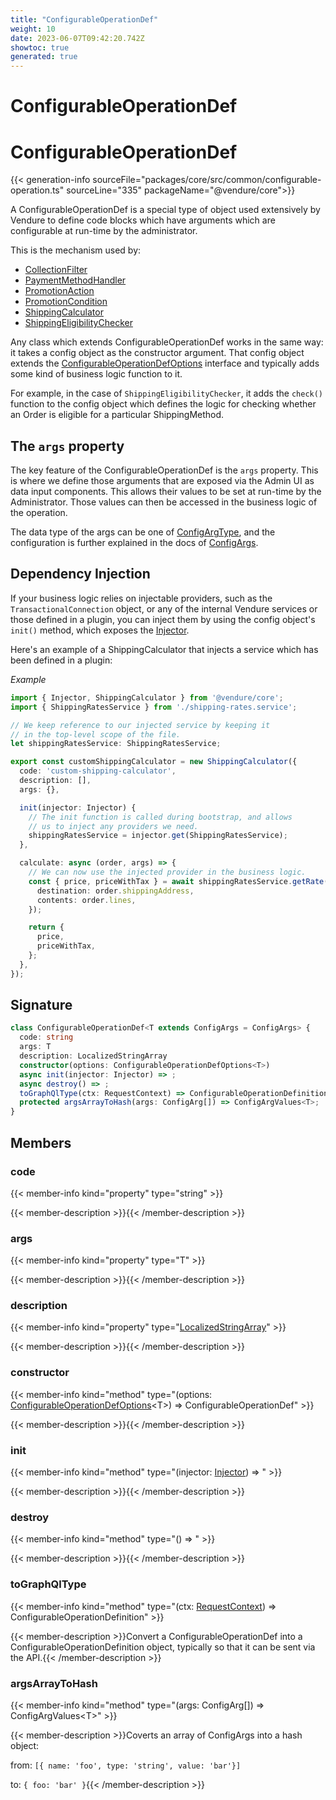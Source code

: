 ```yaml
---
title: "ConfigurableOperationDef"
weight: 10
date: 2023-06-07T09:42:20.742Z
showtoc: true
generated: true
---
```

<!-- This file was generated from the Vendure source. Do not modify. Instead, re-run the "docs:build" script -->

# ConfigurableOperationDef
<div class="symbol">


# ConfigurableOperationDef

{{< generation-info sourceFile="packages/core/src/common/configurable-operation.ts" sourceLine="335" packageName="@vendure/core">}}

A ConfigurableOperationDef is a special type of object used extensively by Vendure to define
code blocks which have arguments which are configurable at run-time by the administrator.

This is the mechanism used by:

* <a href='/typescript-api/configuration/collection-filter#collectionfilter'>CollectionFilter</a>
* <a href='/typescript-api/payment/payment-method-handler#paymentmethodhandler'>PaymentMethodHandler</a>
* <a href='/typescript-api/promotions/promotion-action#promotionaction'>PromotionAction</a>
* <a href='/typescript-api/promotions/promotion-condition#promotioncondition'>PromotionCondition</a>
* <a href='/typescript-api/shipping/shipping-calculator#shippingcalculator'>ShippingCalculator</a>
* <a href='/typescript-api/shipping/shipping-eligibility-checker#shippingeligibilitychecker'>ShippingEligibilityChecker</a>

Any class which extends ConfigurableOperationDef works in the same way: it takes a
config object as the constructor argument. That config object extends the <a href='/typescript-api/configurable-operation-def/configurable-operation-def-options#configurableoperationdefoptions'>ConfigurableOperationDefOptions</a>
interface and typically adds some kind of business logic function to it.

For example, in the case of `ShippingEligibilityChecker`,
it adds the `check()` function to the config object which defines the logic for checking whether an Order is eligible
for a particular ShippingMethod.

## The `args` property

The key feature of the ConfigurableOperationDef is the `args` property. This is where we define those
arguments that are exposed via the Admin UI as data input components. This allows their values to
be set at run-time by the Administrator. Those values can then be accessed in the business logic
of the operation.

The data type of the args can be one of <a href='/typescript-api/configurable-operation-def/config-arg-type#configargtype'>ConfigArgType</a>, and the configuration is further explained in
the docs of <a href='/typescript-api/configurable-operation-def/config-args#configargs'>ConfigArgs</a>.

## Dependency Injection
If your business logic relies on injectable providers, such as the `TransactionalConnection` object, or any of the
internal Vendure services or those defined in a plugin, you can inject them by using the config object's
`init()` method, which exposes the <a href='/typescript-api/common/injector#injector'>Injector</a>.

Here's an example of a ShippingCalculator that injects a service which has been defined in a plugin:

*Example*

```TypeScript
import { Injector, ShippingCalculator } from '@vendure/core';
import { ShippingRatesService } from './shipping-rates.service';

// We keep reference to our injected service by keeping it
// in the top-level scope of the file.
let shippingRatesService: ShippingRatesService;

export const customShippingCalculator = new ShippingCalculator({
  code: 'custom-shipping-calculator',
  description: [],
  args: {},

  init(injector: Injector) {
    // The init function is called during bootstrap, and allows
    // us to inject any providers we need.
    shippingRatesService = injector.get(ShippingRatesService);
  },

  calculate: async (order, args) => {
    // We can now use the injected provider in the business logic.
    const { price, priceWithTax } = await shippingRatesService.getRate({
      destination: order.shippingAddress,
      contents: order.lines,
    });

    return {
      price,
      priceWithTax,
    };
  },
});
```

## Signature

```TypeScript
class ConfigurableOperationDef<T extends ConfigArgs = ConfigArgs> {
  code: string
  args: T
  description: LocalizedStringArray
  constructor(options: ConfigurableOperationDefOptions<T>)
  async init(injector: Injector) => ;
  async destroy() => ;
  toGraphQlType(ctx: RequestContext) => ConfigurableOperationDefinition;
  protected argsArrayToHash(args: ConfigArg[]) => ConfigArgValues<T>;
}
```
## Members

### code

{{< member-info kind="property" type="string"  >}}

{{< member-description >}}{{< /member-description >}}

### args

{{< member-info kind="property" type="T"  >}}

{{< member-description >}}{{< /member-description >}}

### description

{{< member-info kind="property" type="<a href='/typescript-api/configurable-operation-def/localized-string-array#localizedstringarray'>LocalizedStringArray</a>"  >}}

{{< member-description >}}{{< /member-description >}}

### constructor

{{< member-info kind="method" type="(options: <a href='/typescript-api/configurable-operation-def/configurable-operation-def-options#configurableoperationdefoptions'>ConfigurableOperationDefOptions</a>&#60;T&#62;) => ConfigurableOperationDef"  >}}

{{< member-description >}}{{< /member-description >}}

### init

{{< member-info kind="method" type="(injector: <a href='/typescript-api/common/injector#injector'>Injector</a>) => "  >}}

{{< member-description >}}{{< /member-description >}}

### destroy

{{< member-info kind="method" type="() => "  >}}

{{< member-description >}}{{< /member-description >}}

### toGraphQlType

{{< member-info kind="method" type="(ctx: <a href='/typescript-api/request/request-context#requestcontext'>RequestContext</a>) => ConfigurableOperationDefinition"  >}}

{{< member-description >}}Convert a ConfigurableOperationDef into a ConfigurableOperationDefinition object, typically
so that it can be sent via the API.{{< /member-description >}}

### argsArrayToHash

{{< member-info kind="method" type="(args: ConfigArg[]) => ConfigArgValues&#60;T&#62;"  >}}

{{< member-description >}}Coverts an array of ConfigArgs into a hash object:

from:
`[{ name: 'foo', type: 'string', value: 'bar'}]`

to:
`{ foo: 'bar' }`{{< /member-description >}}


</div>
